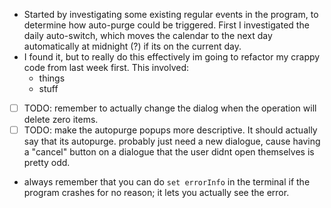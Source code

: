 - Started by investigating some existing regular events in the program, to determine how auto-purge could be triggered. First I investigated the daily auto-switch, which moves the calendar to the next day automatically at midnight (?) if its on the current day.
- I found it, but to really do this effectively im going to refactor my crappy code from last week first. This involved:
	- things
	- stuff
- [ ] TODO: remember to actually change the dialog when the operation will delete zero items.
- [ ] TODO: make the autopurge popups more descriptive. It should actually say that its autopurge. probably just need a new dialogue, cause having a "cancel" button on a dialogue that the user didnt open themselves is pretty odd.
- always remember that you can do `set errorInfo` in the terminal if the program crashes for no reason; it lets you actually see the error.